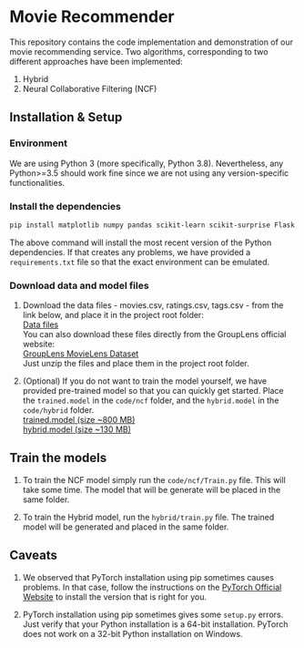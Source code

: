 # Movie Recommender

This repository contains the code implementation and demonstration of our movie recommending service. Two algorithms,
corresponding to two different approaches have been implemented:  
1) Hybrid  
2) Neural Collaborative Filtering (NCF)

## Installation & Setup

### Environment

We are using Python 3 (more specifically, Python 3.8). Nevertheless, any Python>=3.5 should work fine since we are not
using any version-specific functionalities.

### Install the dependencies

```bash
pip install matplotlib numpy pandas scikit-learn scikit-surprise Flask flask-restful flask-cors torch torchvision pytorch-lightning
```

The above command will install the most recent version of the Python dependencies. If that creates any problems, we have
provided a `requirements.txt` file so that the exact environment can be emulated.

### Download data and model files

1) Download the data files - movies.csv, ratings.csv, tags.csv - from the link below, and place it in the project root
   folder:  
   [Data files](https://drive.google.com/drive/folders/1rg6QNPmEz1cIvhiSyNRUmFbtcKOr0CxW)  
   You can also download these files directly from the GroupLens official website:  
   [GroupLens MovieLens Dataset](https://grouplens.org/datasets/movielens/25m/)  
   Just unzip the files and place them in the project root folder.
   
2) (Optional) If you do not want to train the model yourself, we have provided pre-trained model so that you can quickly
   get started. Place the `trained.model` in the `code/ncf` folder, and the `hybrid.model` in the `code/hybrid`
   folder.  
   [trained.model (size ~800 MB)](https://drive.google.com/file/d/1k-Wgvwbo4qydm8YFha2KOc_r7FvsGgl7/view?usp=sharing)  
   [hybrid.model (size ~130 MB)](https://drive.google.com/file/d/19ZfMdmH9bQlblxn-yRUoho9kgSwK4LdE/view?usp=sharing)
   
## Train the models

1) To train the NCF model simply run the `code/ncf/Train.py` file. This will take some time. The model that will be
generate will be placed in the same folder.
   
2) To train the Hybrid model, run the `hybrid/train.py` file. The trained model will be generated and placed in the
same folder.
   

## Caveats

1) We observed that PyTorch installation using pip sometimes causes problems. In that case, follow the instructions on
the [PyTorch Official Website](https://pytorch.org/) to install the version that is right for you.
   
2) PyTorch installation using pip sometimes gives some `setup.py` errors. Just verify that your Python installation is
a 64-bit installation. PyTorch does not work on a 32-bit Python installation on Windows.
